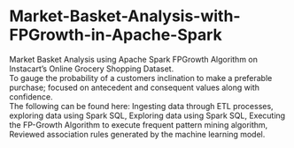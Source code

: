 # Market-Basket-Analysis-with-FPGrowth-in-Apache-Spark
Market Basket Analysis using Apache Spark FPGrowth Algorithm on Instacart’s Online Grocery Shopping Dataset.  
To gauge the probability of a customers inclination to make a preferable purchase; focused on antecedent and consequent values along with confidence.  
The following can be found here: Ingesting data through ETL processes, exploring data using Spark SQL, Exploring data using Spark SQL, Executing the FP-Growth Algorithm to execute frequent pattern mining algorithm, Reviewed association rules generated by the machine learning model.
